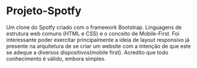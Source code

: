 # Projeto-Spotfy
Um clone do Spotfy criado com o framework Bootstrap. Linguagens de estrutura web comuns (HTML e CSS) e o conceito de Mobile-First.
Foi interessante poder exercitar principalmente a ideia de layout responsivo já presente na arquitetura de se criar um website com a intenção de que este se
adeque a diversos dispositivos(mobile first). Acredito que todo conhecimento é válido, embora simples.
